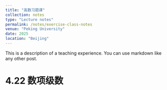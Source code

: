 ```yaml
---
title: "高数习题课"
collection: notes
type: "Lecture notes"
permalink: /notes/exercise-class-notes
venue: "Peking University"
date: 2025
location: "Beijing"
---
```


This is a description of a teaching experience. You can use markdown like any other post.

4.22 数项级数
======


